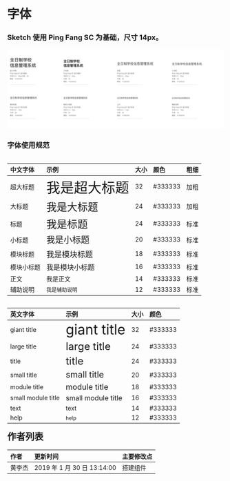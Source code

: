 # 字体

### Sketch 使用 Ping Fang SC 为基础，尺寸 14px。

![Alt text](../../assets/img/font.jpg)

### 字体使用规范

<div style="float:left;margin-right:20px">

| 中文字体   | 示例                                               | 大小 | 颜色    | 粗细 |
| :--------- | :------------------------------------------------- | :--- | :------ | :--- |
| 超大标题   | <span style="font-size:32px">我是超大标题</span>   | 32   | #333333 | 加粗 |
| 大标题     | <span style="font-size:24px">我是大标题</span>     | 24   | #333333 | 加粗 |
| 标题       | <span style="font-size:24px">我是标题</span>       | 24   | #333333 | 标准 |
| 小标题     | <span style="font-size:20px">我是小标题</span>     | 20   | #333333 | 标准 |
| 模块标题   | <span style="font-size:18px">我是模块标题</span>   | 18   | #333333 | 标准 |
| 模块小标题 | <span style="font-size:16px">我是模块小标题</span> | 16   | #333333 | 标准 |
| 正文       | <span style="font-size:14px">我是正文</span>       | 14   | #333333 | 标准 |
| 辅助说明   | <span style="font-size:12px">我是辅助说明</span>   | 12   | #333333 | 标准 |

</div>
<div style="float:left">

| 英文字体           | 示例                                                   | 大小 | 颜色    |
| :----------------- | :----------------------------------------------------- | :--- | :------ |
| giant title        | <span style="font-size:32px">giant title</span>        | 32   | #333333 | 加粗 |
| large title        | <span style="font-size:24px">large title</span>        | 24   | #333333 | 加粗 |
| title              | <span style="font-size:24px">title</span>              | 24   | #333333 | 标准 |
| small title        | <span style="font-size:20px">small title</span>        | 20   | #333333 | 标准 |
| module title       | <span style="font-size:18px">module title</span>       | 18   | #333333 | 标准 |
| small module title | <span style="font-size:16px">small module title</span> | 16   | #333333 | 标准 |
| text               | <span style="font-size:14px">text</span>               | 14   | #333333 | 标准 |
| help               | <span style="font-size:12px">help</span>               | 12   | #333333 | 标准 |

</div>
<div style="clear:left">

## 作者列表

| 作者   | 更新时间                    | 主要修改点 |
| :----- | :-------------------------- | :--------- |
| 黄李杰 | 2019 年 1 月 30 日 13:14:00 | 搭建组件   |
